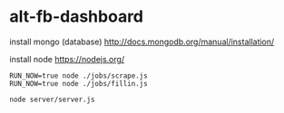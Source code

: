 # alt-fb-dashboard

install mongo (database) http://docs.mongodb.org/manual/installation/

install node https://nodejs.org/

```
RUN_NOW=true node ./jobs/scrape.js
RUN_NOW=true node ./jobs/fillin.js

node server/server.js
```

